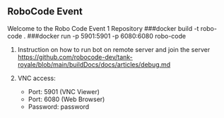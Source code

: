 ## RoboCode Event 
Welcome to the Robo Code Event 1 Repository 
###docker build -t robo-code .
###docker run -p 5901:5901 -p 6080:6080 robo-code

1) Instruction on how to run bot on remote server and join the server
https://github.com/robocode-dev/tank-royale/blob/main/buildDocs/docs/articles/debug.md

2) VNC access:
   - Port: 5901 (VNC Viewer)
   - Port: 6080 (Web Browser)
   - Password: password
